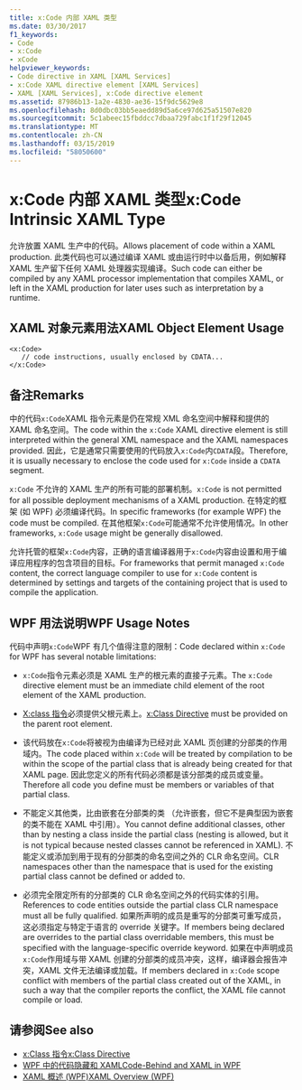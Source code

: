 ```yaml
---
title: x:Code 内部 XAML 类型
ms.date: 03/30/2017
f1_keywords:
- Code
- x:Code
- xCode
helpviewer_keywords:
- Code directive in XAML [XAML Services]
- x:Code XAML directive element [XAML Services]
- XAML [XAML Services], x:Code directive element
ms.assetid: 87986b13-1a2e-4830-ae36-15f9dc5629e8
ms.openlocfilehash: 8d0dbc03bb5eaedd89d5a6ce97d625a51507e820
ms.sourcegitcommit: 5c1abeec15fbddcc7dbaa729fabc1f1f29f12045
ms.translationtype: MT
ms.contentlocale: zh-CN
ms.lasthandoff: 03/15/2019
ms.locfileid: "58050600"
---
```

# <a name="xcode-intrinsic-xaml-type"></a><span data-ttu-id="13ea8-102">x:Code 内部 XAML 类型</span><span class="sxs-lookup"><span data-stu-id="13ea8-102">x:Code Intrinsic XAML Type</span></span>
<span data-ttu-id="13ea8-103">允许放置 XAML 生产中的代码。</span><span class="sxs-lookup"><span data-stu-id="13ea8-103">Allows placement of code within a XAML production.</span></span> <span data-ttu-id="13ea8-104">此类代码也可以通过编译 XAML 或由运行时中以备后用，例如解释 XAML 生产留下任何 XAML 处理器实现编译。</span><span class="sxs-lookup"><span data-stu-id="13ea8-104">Such code can either be compiled by any XAML processor implementation that compiles XAML, or left in the XAML production for later uses such as interpretation by a runtime.</span></span>  
  
## <a name="xaml-object-element-usage"></a><span data-ttu-id="13ea8-105">XAML 对象元素用法</span><span class="sxs-lookup"><span data-stu-id="13ea8-105">XAML Object Element Usage</span></span>  
  
```  
<x:Code>  
   // code instructions, usually enclosed by CDATA...  
</x:Code>  
```  
  
## <a name="remarks"></a><span data-ttu-id="13ea8-106">备注</span><span class="sxs-lookup"><span data-stu-id="13ea8-106">Remarks</span></span>  
 <span data-ttu-id="13ea8-107">中的代码`x:Code`XAML 指令元素是仍在常规 XML 命名空间中解释和提供的 XAML 命名空间。</span><span class="sxs-lookup"><span data-stu-id="13ea8-107">The code within the `x:Code` XAML directive element is still interpreted within the general XML namespace and the XAML namespaces provided.</span></span> <span data-ttu-id="13ea8-108">因此，它是通常只需要使用的代码放入`x:Code`内`CDATA`段。</span><span class="sxs-lookup"><span data-stu-id="13ea8-108">Therefore, it is usually necessary to enclose the code used for `x:Code` inside a `CDATA` segment.</span></span>  
  
 <span data-ttu-id="13ea8-109">`x:Code` 不允许的 XAML 生产的所有可能的部署机制。</span><span class="sxs-lookup"><span data-stu-id="13ea8-109">`x:Code` is not permitted for all possible deployment mechanisms of a XAML production.</span></span> <span data-ttu-id="13ea8-110">在特定的框架 (如 WPF) 必须编译代码。</span><span class="sxs-lookup"><span data-stu-id="13ea8-110">In specific frameworks (for example WPF) the code must be compiled.</span></span> <span data-ttu-id="13ea8-111">在其他框架`x:Code`可能通常不允许使用情况。</span><span class="sxs-lookup"><span data-stu-id="13ea8-111">In other frameworks, `x:Code` usage might be generally disallowed.</span></span>  
  
 <span data-ttu-id="13ea8-112">允许托管的框架`x:Code`内容，正确的语言编译器用于`x:Code`内容由设置和用于编译应用程序的包含项目的目标。</span><span class="sxs-lookup"><span data-stu-id="13ea8-112">For frameworks that permit managed `x:Code` content, the correct language compiler to use for `x:Code` content is determined by settings and targets of the containing project that is used to compile the application.</span></span>  
  
## <a name="wpf-usage-notes"></a><span data-ttu-id="13ea8-113">WPF 用法说明</span><span class="sxs-lookup"><span data-stu-id="13ea8-113">WPF Usage Notes</span></span>  
 <span data-ttu-id="13ea8-114">代码中声明`x:Code`WPF 有几个值得注意的限制：</span><span class="sxs-lookup"><span data-stu-id="13ea8-114">Code declared within `x:Code` for WPF has several notable limitations:</span></span>  
  
-   <span data-ttu-id="13ea8-115">`x:Code`指令元素必须是 XAML 生产的根元素的直接子元素。</span><span class="sxs-lookup"><span data-stu-id="13ea8-115">The `x:Code` directive element must be an immediate child element of the root element of the XAML production.</span></span>  
  
-   <span data-ttu-id="13ea8-116">[X:class 指令](x-class-directive.md)必须提供父根元素上。</span><span class="sxs-lookup"><span data-stu-id="13ea8-116">[x:Class Directive](x-class-directive.md) must be provided on the parent root element.</span></span>  
  
-   <span data-ttu-id="13ea8-117">该代码放在`x:Code`将被视为由编译为已经对此 XAML 页创建的分部类的作用域内。</span><span class="sxs-lookup"><span data-stu-id="13ea8-117">The code placed within `x:Code` will be treated by compilation to be within the scope of the partial class that is already being created for that XAML page.</span></span> <span data-ttu-id="13ea8-118">因此您定义的所有代码必须都是该分部类的成员或变量。</span><span class="sxs-lookup"><span data-stu-id="13ea8-118">Therefore all code you define must be members or variables of that partial class.</span></span>  
  
-   <span data-ttu-id="13ea8-119">不能定义其他类，比由嵌套在分部类的类 （允许嵌套，但它不是典型因为嵌套的类不能在 XAML 中引用）。</span><span class="sxs-lookup"><span data-stu-id="13ea8-119">You cannot define additional classes, other than by nesting a class inside the partial class (nesting is allowed, but it is not typical because nested classes cannot be referenced in XAML).</span></span> <span data-ttu-id="13ea8-120">不能定义或添加到用于现有的分部类的命名空间之外的 CLR 命名空间。</span><span class="sxs-lookup"><span data-stu-id="13ea8-120">CLR namespaces other than the namespace that is used for the existing partial class cannot be defined or added to.</span></span>  
  
-   <span data-ttu-id="13ea8-121">必须完全限定所有的分部类的 CLR 命名空间之外的代码实体的引用。</span><span class="sxs-lookup"><span data-stu-id="13ea8-121">References to code entities outside the partial class CLR namespace must all be fully qualified.</span></span> <span data-ttu-id="13ea8-122">如果所声明的成员是重写的分部类可重写成员，这必须指定与特定于语言的 override 关键字。</span><span class="sxs-lookup"><span data-stu-id="13ea8-122">If members being declared are overrides to the partial class overridable members, this must be specified with the language-specific override keyword.</span></span> <span data-ttu-id="13ea8-123">如果在中声明成员`x:Code`作用域与带 XAML 创建的分部类的成员冲突，这样，编译器会报告冲突，XAML 文件无法编译或加载。</span><span class="sxs-lookup"><span data-stu-id="13ea8-123">If members declared in `x:Code` scope conflict with members of the partial class created out of the XAML, in such a way that the compiler reports the conflict, the XAML file cannot compile or load.</span></span>  
  
## <a name="see-also"></a><span data-ttu-id="13ea8-124">请参阅</span><span class="sxs-lookup"><span data-stu-id="13ea8-124">See also</span></span>
- [<span data-ttu-id="13ea8-125">x:Class 指令</span><span class="sxs-lookup"><span data-stu-id="13ea8-125">x:Class Directive</span></span>](x-class-directive.md)
- [<span data-ttu-id="13ea8-126">WPF 中的代码隐藏和 XAML</span><span class="sxs-lookup"><span data-stu-id="13ea8-126">Code-Behind and XAML in WPF</span></span>](../wpf/advanced/code-behind-and-xaml-in-wpf.md)
- [<span data-ttu-id="13ea8-127">XAML 概述 (WPF)</span><span class="sxs-lookup"><span data-stu-id="13ea8-127">XAML Overview (WPF)</span></span>](../wpf/advanced/xaml-overview-wpf.md)
